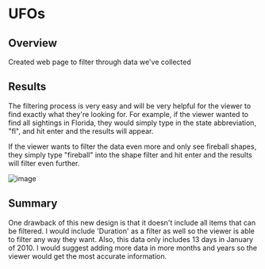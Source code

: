 # UFOs

## Overview
Created web page to filter through data we've collected

## Results
The filtering process is very easy and will be very helpful for the viewer to find exactly what they're looking for. For example, if the viewer wanted to find all sightings in Florida, they would simply type in the state abbreviation, "fl", and hit enter and the results will appear.

If the viewer wants to filter the data even more and only see fireball shapes, they simply type "fireball" into the shape filter and hit enter and the results will filter even further.

![image](https://user-images.githubusercontent.com/74221473/109434051-f8437780-79d8-11eb-814a-7fe1cd35a2c2.png)

## Summary
One drawback of this new design is that it doesn't include all items that can be filtered. I would include 'Duration' as a filter as well so the viewer is able to filter any way they want. Also, this data only includes 13 days in January of 2010. I would suggest adding more data in more months and years so the viewer would get the most accurate information.
